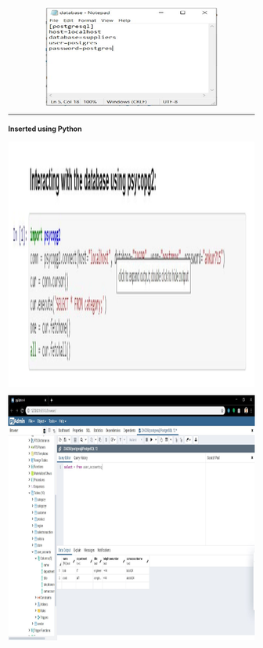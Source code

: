 <p align="center">
  <img width="350" height="200" src="https://github.com/ankur715/SQL/blob/master/python/postgres/database%20ini.JPG"> 
</p>

---
#### Inserted using Python
<p align="center">
  <img width="1000" height="500" src="https://github.com/ankur715/SQL/blob/master/python/postgres/psycopg2.JPG"> 
</p>

<p align="center">
  <img width="1000" height="500" src="https://github.com/ankur715/SQL/blob/master/python/postgres/user_accounts.JPG"> 
</p>

